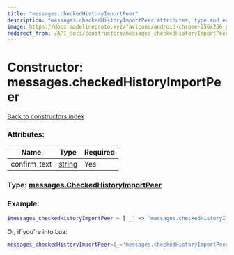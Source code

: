 ```yaml
---
title: "messages.checkedHistoryImportPeer"
description: "messages.checkedHistoryImportPeer attributes, type and example"
image: https://docs.madelineproto.xyz/favicons/android-chrome-256x256.png
redirect_from: /API_docs/constructors/messages_checkedHistoryImportPeer.html
---
```

# Constructor: messages.checkedHistoryImportPeer  
[Back to constructors index](index.md)



### Attributes:

| Name     |    Type       | Required |
|----------|---------------|----------|
|confirm\_text|[string](../types/string.md) | Yes|



### Type: [messages.CheckedHistoryImportPeer](../types/messages.CheckedHistoryImportPeer.md)


### Example:

```php
$messages_checkedHistoryImportPeer = ['_' => 'messages.checkedHistoryImportPeer', 'confirm_text' => 'string'];
```  


Or, if you're into Lua:

```lua
messages_checkedHistoryImportPeer={_='messages.checkedHistoryImportPeer', confirm_text='string'}

```


